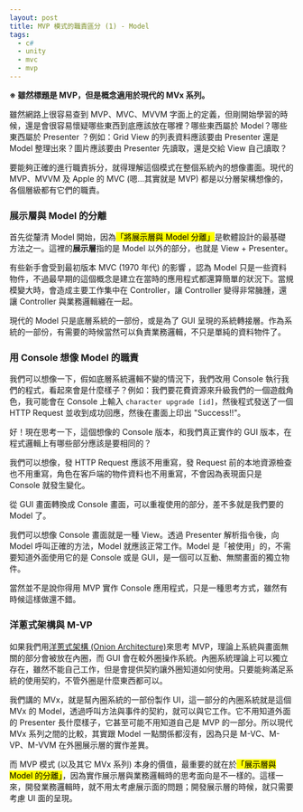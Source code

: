 ```yaml
---
layout: post
title: MVP 模式的職責區分 (1) - Model
tags:
  - c#
  - unity
  - mvc
  - mvp
---
```


**※ 雖然標題是 MVP，但是概念適用於現代的 MVx 系列。**

雖然網路上很容易查到 MVP、MVC、MVVM 字面上的定義，但剛開始學習的時候，還是會很容易懷疑哪些東西到底應該放在哪裡？哪些東西屬於 Model？哪些東西屬於 Presenter ？例如：Grid View 的列表資料應該要由 Presenter 還是 Model 整理出來？圖片應該要由 Presenter 先讀取，還是交給 View 自己讀取？

<!--more-->

要能夠正確的進行職責拆分，就得理解這個模式在整個系統內的想像畫面。現代的 MVP、MVVM 及 Apple 的 MVC (嗯…其實就是 MVP) 都是以分層架構想像的，各個層級都有它們的職責。

### 展示層與 Model 的分離

首先從釐清 Model 開始，因為<mark>「將展示層與 Model 分離」</mark>是軟體設計的最基礎方法之一。這裡的**展示層**指的是 Model 以外的部分，也就是 View + Presenter。

有些新手會受到最初版本 MVC (1970 年代) 的影響 ，認為 Model 只是一些資料物件，不過最早期的這個概念是建立在當時的應用程式都還算簡單的狀況下。當規模變大時，會造成主要工作集中在 Controller，讓 Controller 變得非常臃腫，還讓 Controller 與業務邏輯纏在一起。

現代的 Model 只是底層系統的一部份，或是為了 GUI 呈現的系統轉接層。作為系統的一部份，有需要的時候當然可以負責業務邏輯，不只是單純的資料物件了。

### 用 Console 想像 Model 的職責

我們可以想像一下，假如底層系統邏輯不變的情況下，我們改用 Console 執行我們的程式，看起來會是什麼樣子？例如：我們要花費資源來升級我們的一個遊戲角色，我可能會在 Console 上輸入 `character upgrade [id]`，然後程式發送了一個 HTTP Request 並收到成功回應，然後在畫面上印出 "Success!!"。

好！現在思考一下，這個想像的 Console 版本，和我們真正實作的 GUI 版本，在程式邏輯上有哪些部分應該是要相同的？

我們可以想像，發 HTTP Request 應該不用重寫，發 Request 前的本地資源檢查也不用重寫，角色在客戶端的物件資料也不用重寫，不會因為表現面只是 Console 就發生變化。

從 GUI 畫面轉換成 Console 畫面，可以重複使用的部分，差不多就是我們要的 Model 了。

我們可以想像 Console 畫面就是一種 View。透過 Presenter 解析指令後，向 Model 呼叫正確的方法，Model 就應該正常工作。Model 是「被使用」的，不需要知道外面使用它的是 Console 或是 GUI，是一個可以互動、無關畫面的獨立物件。

當然並不是說你得用 MVP 實作 Console 應用程式，只是一種思考方式，雖然有時候這樣做還不錯。

### 洋蔥式架構與 M-VP

如果我們用[洋蔥式架構 (Onion Architecture)](https://blog.cleancoder.com/uncle-bob/2012/08/13/the-clean-architecture.html)來思考 MVP，理論上系統與畫面無關的部分會被放在內圈，而 GUI 會在較外圈操作系統。內圈系統理論上可以獨立存在，雖然不能自己工作，但是會提供契約讓外圈知道如何使用。只要能夠滿足系統的使用契約，不管外圈是什麼東西都可以。

我們講的 MVx，就是幫內圈系統的一部份製作 UI，這一部分的內圈系統就是這個 MVx 的 Model，透過呼叫方法與事件的契約，就可以與它工作。它不用知道外面的 Presenter 長什麼樣子，它甚至可能不用知道自己是 MVP 的一部分。所以現代 MVx 系列之間的比較，其實跟 Model 一點關係都沒有，因為只是 M-VC、M-VP、M-VVM 在外圈展示層的實作差異。

而 MVP 模式 (以及其它 MVx 系列) 本身的價值，最重要的就在於<mark>「展示層與 Model 的分離」</mark>，因為實作展示層與業務邏輯時的思考面向是不一樣的。這樣一來，開發業務邏輯時，就不用太考慮展示面的問題；開發展示層的時候，就只需要考慮 UI 面的呈現。
